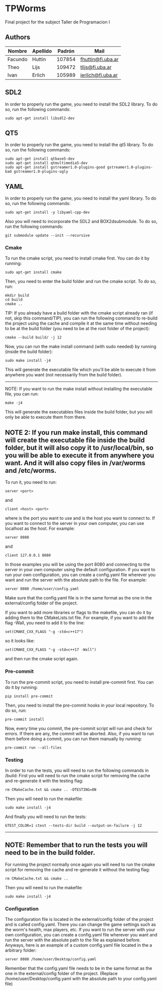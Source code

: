 # TPWorms
Final project for the subject Taller de Programacion I

## Authors
| Nombre | Apellido | Padrón | Mail                |
| ------ | -------- | ------ | ------------------- |
| Facundo  | Huttin | 107854 | fhuttin@fi.uba.ar |
| Theo | Lijs | 109472 | tlijs@fi.uba.ar |
| Ivan | Erlich | 105989 | ierlich@fi.uba.ar |

## SDL2
In order to properly run the game, you need to install the SDL2 library. To do so, run the following commands:
```
sudo apt-get install libsdl2-dev
```

## QT5
In order to properly run the game, you need to install the qt5 library. To do so, run the following commands:
```
sudo apt-get install qtbase5-dev
sudo apt-get install qtmultimedia5-dev
sudo apt-get install gstreamer1.0-plugins-good gstreamer1.0-plugins-bad gstreamer1.0-plugins-ugly
```

## YAML
In order to properly run the game, you need to install the yaml library. To do so, run the following commands:
```
sudo apt-get install -y libyaml-cpp-dev
```

Also you will need to incorporate the SDL2 and BOX2dsubmodule. To do so, run the following commands:
```
git submodule update --init --recursive
```


### Cmake
To run the cmake script, you need to install cmake first. You can do it by running:
```
sudo apt-get install cmake
```
Then, you need to enter the build folder and run the cmake script. To do so, run:
```
mkdir build
cd build
cmake ..
```
TIP: If you already have a build folder with the cmake script already ran (if not, skip this command/TIP), you can run the 
following command to re-build the project using the cache and compile it at the same time without
needing to be at the build folder (you need to be at the root folder of the project):
```
cmake --build build/ -j 12
```
Now, you can run the make install command (with sudo needed) by running (inside the build folder):
```
sudo make install -j4
```
This will generate the executable file which you'll be able to execute it from anywhere you want (not necessarily from the build folder).


-----------------
NOTE: If you want to run the make install without installing the executable file, you can run:
```
make -j4
```
This will generate the executables files inside the build folder, but you will only be able to execute them from there.

NOTE 2: If you run make install, this command will create the executable file inside the build folder, but it will also copy it to /usr/local/bin, so you will be able to execute it from anywhere you want. And it will also copy files in /var/worms and /etc/worms.
-----------------


To run it, you need to run:
```
server <port>
```
and
```
client <host> <port>
```
where <port> is the port you want to use and <host> is the host you want to connect to. If you want to connect to the server in your own computer, you can use localhost as the host. For example:
```
server 8080
```
and
```
client 127.0.0.1 8080
```
In those examples you will be using the port 8080 and connecting to the server in your own computer using the default configuration.
If you want to run your own configuration, you can create a config.yaml file wherever you want and run the server with the absolute path to the file. For example:
```
server 8080 /home/user/config.yaml
```
Make sure that the config.yaml file is in the same format as the one in the external/config folder of the project.

If you want to add more libraries or flags to the makefile, you can do it by adding them to the CMakeLists.txt file. For example, if you want to add the flag -Wall, you need to add it to the line:
```
set(CMAKE_CXX_FLAGS "-g -std=c++17")
```
so it looks like:
```
set(CMAKE_CXX_FLAGS "-g -std=c++17 -Wall")
```
and then run the cmake script again.



### Pre-commit
To run the pre-commit script, you need to install pre-commit first. You can do it by running:
```
pip install pre-commit
```
Then, you need to install the pre-commit hooks in your local repository. To do so, run:
```
pre-commit install
```
Now, every time you commit, the pre-commit script will run and check for errors. If there are any, the commit will be aborted.
Also, if you want to run them before doing a commit, you can run them manually by running:
```
pre-commit run --all-files
```


### Testing
In order to run the tests, you will need to run the following commands in /build:
First you will need to run the cmake script for removing the cache and re-generate it with the testing flag:
```
rm CMakeCache.txt && cmake .. -DTESTING=ON
```
Then you will need to run the makefile:
```
sudo make install -j4
```
And finally you will need to run the tests:
```
GTEST_COLOR=1 ctest --tests-dir build --output-on-failure -j 12
```
-----------------
NOTE: Remember that to run the tests you will need to be in the build folder.
-----------------

For running the project normally once again you will need to run the cmake script for removing the cache and re-generate it without the testing flag:
```
rm CMakeCache.txt && cmake ..
```
Then you will need to run the makefile:
```
sudo make install -j4
```

### Configuration

The configuration file is located in the external/config folder of the project and is called config.yaml.
There you can change the game settings such as the worm's health, max players, etc.
If you want to run the server with your own configuration, you can create a config.yaml file wherever you want and run the server with the absolute path to the file as explained before. Anyways, here is an example of a custom config.yaml file located in the a arbitrary folder:
```
server 8080 /home/user/Desktop/config.yaml
```
Remember that the config.yaml file needs to be in the same format as the one in the external/config folder of the project.
(Replace /home/user/Desktop/config.yaml with the absolute path to your config.yaml file)
